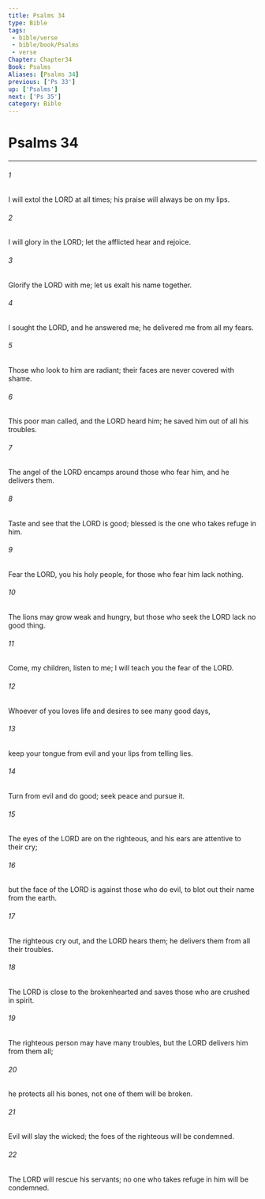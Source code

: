 ```yaml
---
title: Psalms 34
type: Bible
tags:
 - bible/verse
 - bible/book/Psalms
 - verse
Chapter: Chapter34
Book: Psalms
Aliases: [Psalms 34]
previous: ['Ps 33']
up: ['Psalms']
next: ['Ps 35']
category: Bible
---
```

# Psalms 34

***


###### 1 
I will extol the LORD at all times; his praise will always be on my lips. 

###### 2 
I will glory in the LORD; let the afflicted hear and rejoice. 

###### 3 
Glorify the LORD with me; let us exalt his name together. 

###### 4 
I sought the LORD, and he answered me; he delivered me from all my fears. 

###### 5 
Those who look to him are radiant; their faces are never covered with shame. 

###### 6 
This poor man called, and the LORD heard him; he saved him out of all his troubles. 

###### 7 
The angel of the LORD encamps around those who fear him, and he delivers them. 

###### 8 
Taste and see that the LORD is good; blessed is the one who takes refuge in him. 

###### 9 
Fear the LORD, you his holy people, for those who fear him lack nothing. 

###### 10 
The lions may grow weak and hungry, but those who seek the LORD lack no good thing. 

###### 11 
Come, my children, listen to me; I will teach you the fear of the LORD. 

###### 12 
Whoever of you loves life and desires to see many good days, 

###### 13 
keep your tongue from evil and your lips from telling lies. 

###### 14 
Turn from evil and do good; seek peace and pursue it. 

###### 15 
The eyes of the LORD are on the righteous, and his ears are attentive to their cry; 

###### 16 
but the face of the LORD is against those who do evil, to blot out their name from the earth. 

###### 17 
The righteous cry out, and the LORD hears them; he delivers them from all their troubles. 

###### 18 
The LORD is close to the brokenhearted and saves those who are crushed in spirit. 

###### 19 
The righteous person may have many troubles, but the LORD delivers him from them all; 

###### 20 
he protects all his bones, not one of them will be broken. 

###### 21 
Evil will slay the wicked; the foes of the righteous will be condemned. 

###### 22 
The LORD will rescue his servants; no one who takes refuge in him will be condemned. 
